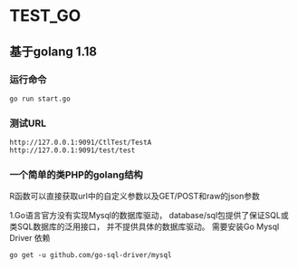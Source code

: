 # TEST_GO
## 基于golang 1.18

### 运行命令
```
go run start.go
```

### 测试URL
```
http://127.0.0.1:9091/CtlTest/TestA
http://127.0.0.1:9091/test/test
```

### 一个简单的类PHP的golang结构
R函数可以直接获取url中的自定义参数以及GET/POST和raw的json参数

1.Go语言官方没有实现Mysql的数据库驱动，
database/sql包提供了保证SQL或类SQL数据库的泛用接口，
并不提供具体的数据库驱动。
需要安装Go Mysql Driver 依赖
```
go get -u github.com/go-sql-driver/mysql
```
 
